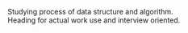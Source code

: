 Studying process of data structure and algorithm.  
Heading for actual work use and interview oriented.
